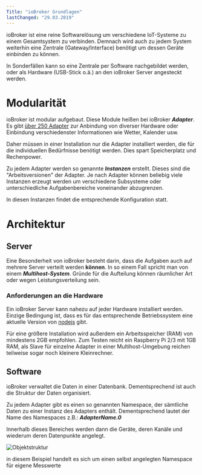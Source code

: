 ```yaml
---
Title: "ioBroker Grundlagen"
lastChanged: "29.03.2019"
---
```



ioBroker ist eine reine Softwarelösung um verschiedene IoT-Systeme zu einem 
Gesamtsystem zu verbinden. Demnach wird auch zu jedem System weiterhin eine 
Zentrale (Gateway/Interface) benötigt um dessen Geräte einbinden zu können.

In Sonderfällen kann so eine Zentrale per Software nachgebildet werden, oder als
Hardware (USB-Stick o.ä.) an den ioBroker Server angesteckt werden.

# Modularität
ioBroker ist modular aufgebaut. Diese Module heißen bei ioBroker ***Adapter***. 
Es gibt [über 250 Adapter](download.iobroker.net/list.html) zur Anbindung von 
diverser Hardware oder Einbindung verschiedenster Informationen wie Wetter, 
Kalender usw.

Daher müssen in einer Installation nur die Adapter installiert werden, die für die 
individuellen Bedürfnisse benötigt werden. Dies spart Speicherplatz und Rechenpower.

Zu jedem Adapter werden so genannte ***Instanzen*** erstellt. Dieses sind die 
"Arbeitsversionen" der Adapter. Je nach Adapter können beliebig viele Instanzen 
erzeugt werden um verschiedene Subsysteme oder unterschiedliche Aufgabenbereiche 
voneinander abzugrenzen.

In diesen Instanzen findet die entsprechende Konfiguration statt.

# Architektur
## Server
Eine Besonderheit von ioBroker besteht darin, dass die Aufgaben auch auf mehrere 
Server verteilt werden **können**.  In so einem Fall spricht man von einem 
***Multihost-System***. Gründe für die Aufteilung können räumlicher Art oder wegen 
Leistungsverteilung sein.

### Anforderungen an die Hardware
Ein ioBroker Server kann nahezu auf jeder Hardware installiert werden. Einzige 
Bedingung ist, dass es für das entsprechende Betriebssystem eine aktuelle Version von 
[nodejs](www.nodejs.org) gibt.

Für eine größere Installation wird außerdem ein Arbeitsspeicher (RAM) von mindestens 
2GB empfohlen. Zum Testen reicht ein Raspberry Pi 2/3 mit 1GB RAM, als Slave für einzelne 
Adapter in einer Multihost-Umgebung reichen teilweise sogar noch kleinere Kleinrechner.

## Software
ioBroker verwaltet die Daten in einer Datenbank. Dementsprechend ist auch die Struktur 
der Daten organisiert.

Zu jedem Adapter gibt es einen so genannten Namespace, der sämtliche Daten zu einer 
Instanz des Adapters enthält. Dementsprechend lautet der Name des Namespaces z.B.: 
***AdapterName.0***

Innerhalb dieses Bereiches werden dann die Geräte, deren Kanäle und wiederum deren 
Datenpunkte angelegt.

![Objektstruktur](admin/media/ADMIN_Objekte_status_tree.png)

in diesem Beispiel handelt es sich um einen selbst angelegten Namespace für eigene Messwerte

